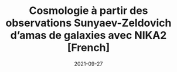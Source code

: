 ---
title: "Cosmologie à partir des observations Sunyaev-Zeldovich d’amas de galaxies avec NIKA2 [French]"
collection: "publications"
category: "thesis"
permalink: /publications/thesis
date: 2021-09-27
venue: "Université Grenoble Alpes"
citation: "Kéruzoré, F., Cosmologie à partir des observations Sunyaev-Zeldovich d’amas de galaxies avec NIKA2, Astrophysique [astro-ph]. Université Grenoble Alpes, 2021. Français."
---